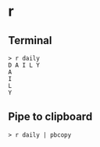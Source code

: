 # r

## Terminal
```
> r daily
D A I L Y
A
I
L
Y
```
## Pipe to clipboard
```
> r daily | pbcopy
```



